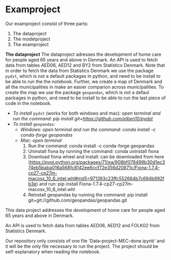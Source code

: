 # Examproject

Our examproject consist of three parts:
  1) The dataproject
  2) The modelproject
  3) The examproject

**The dataproject**
The dataproject adresses the development of home care for people aged 65 years and above in Denmark. An API is used to fetch data from tables AED06, AED12 and BY2 from Statistics Denmark. 
Note that in order to fetch the data from Statistics Denmark we use the package `pydst`, which is not a default packages in python, and need to be install to be able to run the the notebook. Further, we create a map of Denmark and all the municipalities in make an easier comparion across municipalities. To create the map we use the package `geopandas`, which is not a defaul packages in python, and need to be install to be able to run the last piece of code in the notebook. 
- *To install* `pydst` (works for both windows and mac)*: open terminal and run the command: pip install git+https://github.com/elben10/pydst*
- *To install* `geopandas`: 
    - *Windows: open terminal and run the command: conda install -c conda-forge geopandas*
    - *Mac: open terminal*
        1. Run the command: conda install -c conda-forge geopandas
        2. Uninstall fiona by running the command: conda uninstall fiona
        3. Download fiona wheel and install: can be downloaded from here (https://pypi.python.org/packages/71/ea/908bf078499b30d1ec374eb5baba016a568fc8142ee6ccf72e356d20871c/Fiona-1.7.4-cp27-cp27m-macosx_10_6_intel.whl#md5=971393c23ffc552664b7c694b992fb3e) and run: pip install Fiona-1.7.4-cp27-cp27m-macosx_10_6_intel.whl
        4. Reinstall geopandas by running the command: pip install git+git://github.com/geopandas/geopandas.git
        


This data project addresses the development of home care for people aged 65 years and above in Denmark.

An API is used to fetch data from tables AED06, AED12 and FOLK02 from Statistics Denmark.

Our repository only consists of one file 'Data-project-MEC-done.ipynb' and it will be the only file necessary to run the project. The project should be self-explanatory when reading the notebook.
